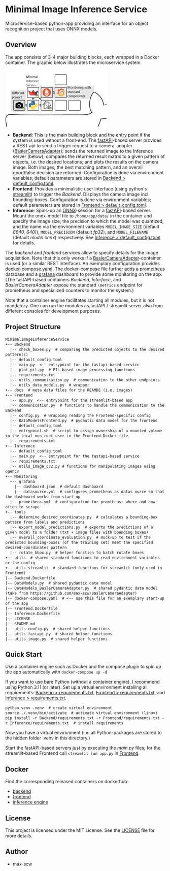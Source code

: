 # Minimal Image Inference Service

Microservice-based python-app providing an interface for an object recognition project that uses ONNX models.

## Overview

The app consists of 3-4 major building blocks, each wrapped in a Docker container. The graphic below illustrates the microservice system.

![OverviewContainer.png](docs%2FOverviewContainer.png)

- **Backend**: This is the main building block and the entry point if the system is used without a front-end. The [fastAPI](https://fastapi.tiangolo.com/)-based server provides a REST api to send a trigger request to a camera-adapter ([BaslerCameraAdapter](https://github.com/max-scw/BaslerCameraAdapter)); sends the returned image to the Inference server (below); compares the returned result matrix to a given pattern of objects, i.e. the desired locations; and plots the results on the camera image. Both images, the best matching pattern, and an overall good/false decision are returned. Configuration is done via environment variables; default parameters are stored in [Backend > default_config.toml](Backend%2Fdefault_config.toml).
- **Frontend**: Provides a minimalistic user interface (using python's [streamlit](https://streamlit.io/)) to trigger the *Backend*. Displays the camera image incl. bounding-boxes. Configuration is done via environment variables; default parameters are stored in [Frontend > default_config.toml](Frontend%2Fdefault_config.toml).
- **Inference**: Spins-up an [ONNX](https://en.wikipedia.org/wiki/Open_Neural_Network_Exchange)-session for a [fastAPI](https://fastapi.tiangolo.com/)-based server. Mount the onnx-model file to `/home/app/data/` in the container and specify the image size, the precision to which the model was quantized, and the name via the environment variables `MODEL_IMAGE_SIZE` (default *8640, 640)*), `MODEL_PRECISION` (default *fp32*), and `MODEL_FILENAME` (default *model.onnx*) respectively.  See [Inference > default_config.toml](Inference%2Fdefault_config.toml) for details.

The *backend* and *frontend* services allow to specify details for the image acquistition. Note that this only works if a [BaslerCameraAdapter](https://github.com/max-scw/BaslerCameraAdapter)-container is used (or a similar REST interface).
An exemplary configuration provides [docker-compose.yaml](docker-compose.yaml). The docker-compose file further adds a [prometheus](https://prometheus.io/) database and a [grafana](https://grafana.com/) dashboard to provide some monitoring on the app. (The fastAPI-based containers *Backend*, *Interface*, and *BaslerCameraAdapter* expose the standard `\metrics` endpoint for prometheus and specialized counters to monitor the system.)



Note that a container engine facilitates starting all modules, but it is not mandatory. One can run the modules as fastAPI / streamlit server also from different consoles for development purposes.

## Project Structure

````
MinimalImageInferenceService
+-- Backend
  |-- check_boxes.py  # comparing the predicted objects to the desired pattern(s)
  |-- default_config.toml
  |-- main.py  <-- entrypoint for the fastapi-based service
  |-- plot_pil.py  # PIL-based image processing functions
  |-- requirements.txt
  |-- utils_communication.py  # communication to the other endpoints
  |-- utils_data_models.py  # wrapper
+-- docs  # meta data files for the REAMDE (i.e. images)
+-- Frontend
  |-- app.py  <-- entrypoint for the streamlit-based app
  |-- communication.py  # functions to handle the communication to the Backend
  |-- config.py  # wrapping reading the Frontend-specific config
  |-- DataModelsFrontend.py  # pydantic data model for the frontend
  |-- default_config.toml
  |-- entrypoint.sh  # script to assign ownership of a mounted volume to the local non-root user in the Frontend.Docker file
  |-- requirements.txt
+-- Inference
  |-- default_config.toml
  |-- main.py  <-- entrypoint for the fastapi-based service
  |-- requirements.txt
  |-- utils_image_cv2.py # functions for manipulating images using opencv
+-- Monitoring
  +-- grafana
    |-- dashboard.json  # default dashboard
    |-- datasource.yml  # configures prometheus as datas ource so that the dashboard works from start-up
  |-- prometheus.yml  # configuration for promtheus: where and how often to scrape
+-- tools
  |-- determine_desired_coordinates.py  # calculates a bounding-box pattern from labels and predictions
  |-- export_model_predictions.py  # exports the predictions of a given model to a folder (txt + image files with bounding boxes)
  |-- overall_coordinate_evaluation.py  # mock-up to test if the predicted bounding-boxes (of the training set) meet the specified desired-coordinates pattern
  |-- rotate_bbox.py  # helper function to batch rotate boxes
+-- utils  # shared standard functions to read environment variables or the config
+-- utils_streamlit  # standard functions for streamlit (only used in Frontend)
|-- Backend.Dockerfile
|-- DataModels.py  # shared pydantic data model
|-- DataModels_BaslerCameraAdapter.py  # shared pydantic data model (take from https://github.com/max-scw/BaslerCameraAdapter)
|-- docker-compose.yaml  # <-- use this file for an exemplary start-up of the app
|-- Frontend.Dockerfile
|-- Inference.Dockerfile
|-- LICENSE
|-- README.md
|-- utils_config.py  # shared helper functions
|-- utils_fastapi.py  # shared helper functions
|-- utils_image.py  # shared helper functions
````

## Quick Start

Use a container engine such as Docker and the compose plugin to spin up the app automatically with `docker-compose up -d`

If you want to use bare Python (without a container engine), I recommend using Python 3.11 (or later).
Set up a virtual environment installing all requirements: [Backend > requirements.txt](Backend%2Frequirements.txt), [Frontend > requirements.txt](Frontend%2Frequirements.txt), and [Inference > requirements.txt](Inference%2Frequirements.txt).
````shell
python venv .venv  # create virtual environment
source ./.venv/bin/activate  # activate virtual environment (linux)
pip install -r Backend/requirements.txt -r Frontend/requirements.txt -r Inference/requirements.txt  # install requirements
````
Now you have a virtual environment (i.e. all Python-packages are stored to the hidden folder .venv in this directory.)

Start the fastAPI-based servers just by executing the *main.py* files; for the streamlit-based Frontend call `streamlit run app.py` in [Frontend](Frontend).

## Docker

Find the corresponding released containers on dockerhub:

- [backend](https://hub.docker.com/repository/docker/maxscw/minimal-image-inference-backend/)
- [frontend](https://hub.docker.com/repository/docker/maxscw/minimal-image-inference-frontend/)
- [inference engine](https://hub.docker.com/repository/docker/maxscw/minimal-image-inference-engine/)

## License

This project is licensed under the MIT License. See the [LICENSE](LICENSE) file for more details.

## Author

 - max-scw
